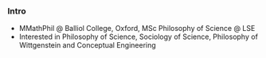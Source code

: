 ### Intro

- MMathPhil @ Balliol College, Oxford, MSc Philosophy of Science @ LSE
- Interested in Philosophy of Science, Sociology of Science, Philosophy of Wittgenstein and Conceptual Engineering
